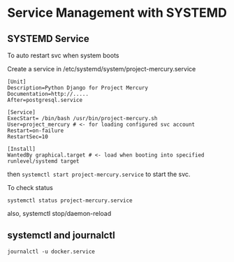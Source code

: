 # Service Management with SYSTEMD

## SYSTEMD Service
To auto restart svc when system boots

Create a service in /etc/systemd/system/project-mercury.service
```
[Unit]
Description=Python Django for Project Mercury
Documentation=http://.....
After=postgresql.service

[Service]
ExecStart= /bin/bash /usr/bin/project-mercury.sh
User=project_mercury # <- for loading configured svc account
Restart=on-failure
RestartSec=10

[Install]
WantedBy graphical.target # <- load when booting into specified runlevel/systemd target
```
then ```systemctl start project-mercury.service``` to start the svc. 

To check status
```
systemctl status project-mercury.service
```
also, systemctl stop/daemon-reload

## systemctl and journalctl
```
journalctl -u docker.service
```